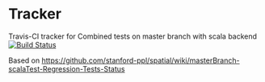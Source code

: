 # Tracker
Travis-CI tracker for Combined tests on master branch with scala backend
[![Build Status](https://travis-ci.org/mattfel1/Tracker.svg?branch=ClassCombined-Branchmaster-Backendscala-Tracker)](https://travis-ci.org/mattfel1/Tracker)

Based on https://github.com/stanford-ppl/spatial/wiki/masterBranch-scalaTest-Regression-Tests-Status
